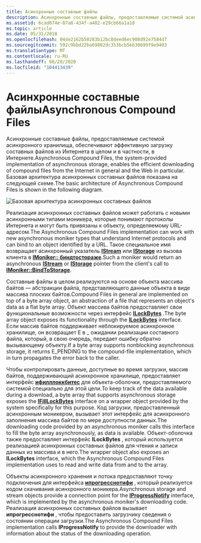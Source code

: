 ```yaml
---
title: Асинхронные составные файлы
description: Асинхронные составные файлы, предоставляемые системой асинхронного хранилища, обеспечивают эффективную загрузку составных файлов из Интернета в целом и в частности, в Интернете.
ms.assetid: 6cad074e-07a8-434f-a402-e29cb66a1a18
ms.topic: article
ms.date: 05/31/2018
ms.openlocfilehash: 04de2162b50283b12bc8deed6ec908d92e7584d7
ms.sourcegitcommit: 592c9bbd22ba69802dc353bcb5eb30699f9e9403
ms.translationtype: MT
ms.contentlocale: ru-RU
ms.lasthandoff: 08/20/2020
ms.locfileid: "104413439"
---
```

# <a name="asynchronous-compound-files"></a><span data-ttu-id="3de13-103">Асинхронные составные файлы</span><span class="sxs-lookup"><span data-stu-id="3de13-103">Asynchronous Compound Files</span></span>

<span data-ttu-id="3de13-104">Асинхронные составные файлы, предоставляемые системой асинхронного хранилища, обеспечивают эффективную загрузку составных файлов из Интернета в целом и в частности, в Интернете.</span><span class="sxs-lookup"><span data-stu-id="3de13-104">Asynchronous Compound Files, the system-provided implementation of asynchronous storage, enables the efficient downloading of compound files from the Internet in general and the Web in particular.</span></span> <span data-ttu-id="3de13-105">Базовая архитектура асинхронных составных файлов показана на следующей схеме.</span><span class="sxs-lookup"><span data-stu-id="3de13-105">The basic architecture of Asynchronous Compound Files is shown in the following diagram.</span></span>

![Базовая архитектура асинхронных составных файлов](images/asy-stor.png)

<span data-ttu-id="3de13-107">Реализация асинхронных составных файлов может работать с новыми асинхронными типами моникера, которые понимают протоколы Интернета и могут быть привязаны к объекту, определяемому URL-адресом.</span><span class="sxs-lookup"><span data-stu-id="3de13-107">The Asynchronous Compound Files implementation can work with new asynchronous moniker types that understand Internet protocols and can bind to an object identified by a URL.</span></span> <span data-ttu-id="3de13-108">Такое специальное имя возвращает асинхронный указатель [**IStream**](/windows/desktop/api/Objidl/nn-objidl-istream) или [**IStorage**](/windows/desktop/api/Objidl/nn-objidl-istorage) из вызова клиента в [**IMoniker:: биндтостораже**](/windows/win32/api/objidl/nf-objidl-imoniker-bindtostorage).</span><span class="sxs-lookup"><span data-stu-id="3de13-108">Such a moniker would return an asynchronous [**IStream**](/windows/desktop/api/Objidl/nn-objidl-istream) or [**IStorage**](/windows/desktop/api/Objidl/nn-objidl-istorage) pointer from the client's call to [**IMoniker::BindToStorage**](/windows/win32/api/objidl/nf-objidl-imoniker-bindtostorage).</span></span>

<span data-ttu-id="3de13-109">Составные файлы в целом реализуются на основе объекта массива байтов — абстракции файла, представляющего данные объекта в виде массива плоских байтов.</span><span class="sxs-lookup"><span data-stu-id="3de13-109">Compound Files in general are implemented on top of a byte array object, an abstraction of a file that represents an object's data as a flat byte array.</span></span> <span data-ttu-id="3de13-110">Объект массива байтов предоставляет свои функциональные возможности через интерфейс [**ILockBytes**](/windows/desktop/api/Objidl/nn-objidl-ilockbytes) .</span><span class="sxs-lookup"><span data-stu-id="3de13-110">The byte array object exposes its functionality through the [**ILockBytes**](/windows/desktop/api/Objidl/nn-objidl-ilockbytes) interface.</span></span> <span data-ttu-id="3de13-111">Если массив байтов поддерживает неблокируемое асинхронное хранилище, он возвращает E в \_ ожидании реализации составного файла, который, в свою очередь, передает ошибку обратно вызывающему объекту.</span><span class="sxs-lookup"><span data-stu-id="3de13-111">If a byte array supports nonblocking asynchronous storage, it returns E\_PENDING to the compound-file implementation, which in turn propagates the error back to the caller.</span></span>

<span data-ttu-id="3de13-112">Чтобы контролировать данные, доступные во время загрузки, массив байтов, поддерживающий асинхронное хранилище, предоставляет интерфейс [**ифилллоккбитес**](/windows/desktop/api/Objidl/nn-objidl-ifilllockbytes) для объекта-оболочки, предоставляемого системой специально для этой цели.</span><span class="sxs-lookup"><span data-stu-id="3de13-112">To keep track of the data available during a download, a byte array that supports asynchronous storage exposes the [**IFillLockBytes**](/windows/desktop/api/Objidl/nn-objidl-ifilllockbytes) interface on a wrapper object provided by the system specifically for this purpose.</span></span> <span data-ttu-id="3de13-113">Код загрузки, предоставленный асинхронным моникером, вызывает этот интерфейс для асинхронного заполнения массива байтов по мере доступности данных.</span><span class="sxs-lookup"><span data-stu-id="3de13-113">The downloading code provided by an asynchronous moniker calls this interface to fill the byte array asynchronously, as data is available.</span></span> <span data-ttu-id="3de13-114">Объект-оболочка также предоставляет интерфейс **ILockBytes** , который используется реализацией асинхронных составных файлов для чтения и записи данных из массива и в него.</span><span class="sxs-lookup"><span data-stu-id="3de13-114">The wrapper object also exposes an **ILockBytes** interface, which the Asynchronous Compound Files implementation uses to read and write data from and to the array.</span></span>

<span data-ttu-id="3de13-115">Объекты асинхронного хранения и потока предоставляют точку подключения для интерфейса [**ипрогресснотифи**](/windows/win32/api/objidl/nn-objidl-iprogressnotify) , который реализуется кодом скачивания асинхронного моникера.</span><span class="sxs-lookup"><span data-stu-id="3de13-115">Asynchronous storage and stream objects provide a connection point for the [**IProgressNotify**](/windows/win32/api/objidl/nn-objidl-iprogressnotify) interface, which is implemented by the asynchronous moniker's downloading code.</span></span> <span data-ttu-id="3de13-116">Реализация асинхронных составных файлов вызывает **ипрогресснотифи** , чтобы предоставить загрузчику сведения о состоянии операции загрузки.</span><span class="sxs-lookup"><span data-stu-id="3de13-116">The Asynchronous Compound Files implementation calls **IProgressNotify** to provide the downloader with information about the status of the downloading operation.</span></span>

 

 
